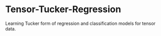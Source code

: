 # Tensor-Tucker-Regression
Learning Tucker form of regression and classification models for tensor data.
